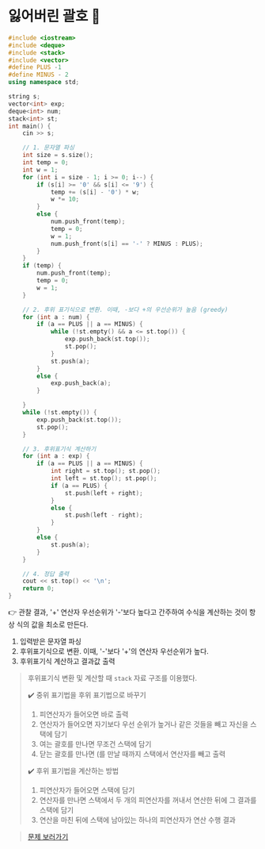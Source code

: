 # 잃어버린 괄호 🥈

```cpp
#include <iostream>
#include <deque>
#include <stack>
#include <vector>
#define PLUS -1
#define MINUS - 2
using namespace std;

string s;
vector<int> exp;
deque<int> num;
stack<int> st;
int main() {
    cin >> s;

    // 1. 문자열 파싱
    int size = s.size();
    int temp = 0;
    int w = 1;
    for (int i = size - 1; i >= 0; i--) {
        if (s[i] >= '0' && s[i] <= '9') {
            temp += (s[i] - '0') * w;
            w *= 10;
        }
        else {
            num.push_front(temp);
            temp = 0;
            w = 1;
            num.push_front(s[i] == '-' ? MINUS : PLUS);
        }
    }
    if (temp) {
        num.push_front(temp);
        temp = 0;
        w = 1;
    }

    // 2. 후위 표기식으로 변환. 이때, -보다 +의 우선순위가 높음 (greedy)
    for (int a : num) {
        if (a == PLUS || a == MINUS) {
            while (!st.empty() && a <= st.top()) {
                exp.push_back(st.top());
                st.pop();
            }
            st.push(a);
        }
        else {
            exp.push_back(a);
        }

    }
    while (!st.empty()) {
        exp.push_back(st.top());
        st.pop();
    }

    // 3. 후위표기식 계산하기
    for (int a : exp) {
        if (a == PLUS || a == MINUS) {
            int right = st.top(); st.pop();
            int left = st.top(); st.pop();
            if (a == PLUS) {
                st.push(left + right);
            }
            else {
                st.push(left - right);
            }
        }
        else {
            st.push(a);
        }
    }

    // 4. 정답 출력
    cout << st.top() << '\n';
    return 0;
}
```

👉 관찰 결과, '+' 연산자 우선순위가 '-'보다 높다고 간주하여 수식을 계산하는 것이 항상 식의 값을 최소로 만든다.

1. 입력받은 문자열 파싱
2. 후위표기식으로 변환. 이때, '-'보다 '+'의 연산자 우선순위가 높다.
3. 후위표기식 계산하고 결과값 출력

> 후위표기식 변환 및 계산할 때 `stack` 자료 구조를 이용했다.
>
> ✔️ 중위 표기법을 후위 표기법으로 바꾸기
>
> 1. 피연산자가 들어오면 바로 출력
> 2. 연산자가 들어오면 자기보다 우선 순위가 높거나 같은 것들을 빼고 자신을 스택에 담기
> 3. 여는 괄호를 만나면 무조건 스택에 담기
> 4. 닫는 괄호를 만나면 (를 만날 때까지 스택에서 연산자를 빼고 출력
>
> ✔️ 후위 표기법을 계산하는 방법
>
> 1.  피연산자가 들어오면 스택에 담기
> 2.  연산자를 만나면 스택에서 두 개의 피연산자를 꺼내서 연산한 뒤에 그 결과를 스택에 담기
> 3.  연산을 마친 뒤에 스택에 남아있는 하나의 피연산자가 연산 수행 결과

> [문제 보러가기](https://www.acmicpc.net/problem/1541)
